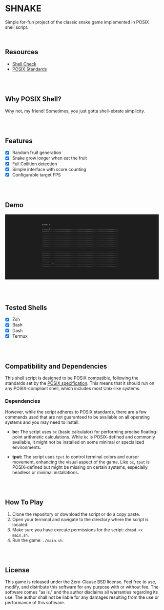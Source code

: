 # SHNAKE
Simple for-fun project of the classic snake game implemented in POSIX shell script.

</br>

## Resources
- [Shell Check](https://www.shellcheck.net/)
- [POSIX Standards](https://pubs.opengroup.org/onlinepubs/9699919799/)

</br>
</br>

## Why POSIX Shell?
Why not, my friend! Sometimes, you just gotta shell-ebrate simplicity.

</br>
</br>

## Features
- [x] Random fruit generation
- [x] Snake grow longer when eat the fruit
- [x] Full Collition detection
- [x] Simple interface with score counting
- [x] Configurable target FPS

</br>
</br>

## Demo
![Demo](https://github.com/mr-ema/shnake/blob/main/docs/demo.gif)

</br>
</br>

## Tested Shells 
- [x] Zsh
- [x] Bash
- [x] Dash
- [x] Termux

</br>
</br>

## Compatibility and Dependencies
This shell script is designed to be POSIX
compatible, following the standards set by the [POSIX
specification](https://pubs.opengroup.org/onlinepubs/9699919799/). This
means that it should run on any POSIX-compliant shell, which includes
most Unix-like systems.

### Dependencies
However, while the script adheres to POSIX standards, there are a few
commands used that are not guaranteed to be available on all operating
systems and you may need to install:

- **bc:** The script uses `bc` (basic calculator) for performing precise
floating-point arithmetic calculations. While `bc` is POSIX-defined
and commonly available, it might not be installed on some minimal or
specialized environments.

- **tput:** The script uses `tput` to control terminal colors and cursor
movement, enhancing the visual aspect of the game. Like `bc`, `tput`
is POSIX-defined but might be missing on certain systems, especially
headless or minimal installations.

</br>
</br>

## How To Play
1. Clone the repository or download the script or do a copy paste.
2. Open your terminal and navigate to the directory where the script is located.
3. Make sure you have execute permissions for the script: `chmod +x main.sh`.
4. Run the game: `./main.sh`.

</br>
</br>

## License
This game is released under the Zero-Clause BSD license. Feel free
to use, modify, and distribute this software for any purpose with or
without fee. The software comes "as is," and the author disclaims all
warranties regarding its use. The author shall not be liable for any
damages resulting from the use or performance of this software.
